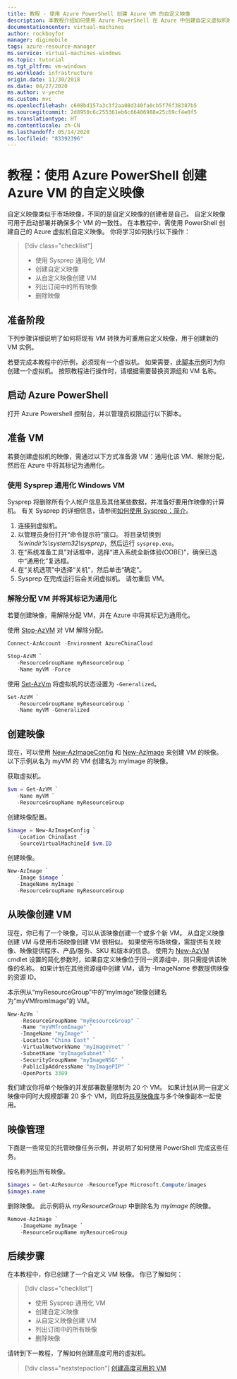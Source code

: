 ```yaml
---
title: 教程 - 使用 Azure PowerShell 创建 Azure VM 的自定义映像
description: 本教程介绍如何使用 Azure PowerShell 在 Azure 中创建自定义虚拟机映像
documentationcenter: virtual-machines
author: rockboyfor
manager: digimobile
tags: azure-resource-manager
ms.service: virtual-machines-windows
ms.topic: tutorial
ms.tgt_pltfrm: vm-windows
ms.workload: infrastructure
origin.date: 11/30/2018
ms.date: 04/27/2020
ms.author: v-yeche
ms.custom: mvc
ms.openlocfilehash: c608bd157a3c3f2aa08d340fa0cb5f76f38387b5
ms.sourcegitcommit: 2d8950c6c255361eb6c66406988e25c69cf4e0f5
ms.translationtype: HT
ms.contentlocale: zh-CN
ms.lasthandoff: 05/14/2020
ms.locfileid: "83392396"
---
```

# <a name="tutorial-create-a-custom-image-of-an-azure-vm-with-azure-powershell"></a>教程：使用 Azure PowerShell 创建 Azure VM 的自定义映像

自定义映像类似于市场映像，不同的是自定义映像的创建者是自己。 自定义映像可用于启动部署并确保多个 VM 的一致性。 在本教程中，需使用 PowerShell 创建自己的 Azure 虚拟机自定义映像。 你将学习如何执行以下操作：

> [!div class="checklist"]
> * 使用 Sysprep 通用化 VM
> * 创建自定义映像
> * 从自定义映像创建 VM
> * 列出订阅中的所有映像
> * 删除映像

<!--Not Available on [Azure VM Image Builder](/virtual-machines/windows/image-builder-overview)-->

## <a name="before-you-begin"></a>准备阶段

下列步骤详细说明了如何将现有 VM 转换为可重用自定义映像，用于创建新的 VM 实例。

若要完成本教程中的示例，必须现有一个虚拟机。 如果需要，此[脚本示例](../scripts/virtual-machines-windows-powershell-sample-create-vm.md)可为你创建一个虚拟机。 按照教程进行操作时，请根据需要替换资源组和 VM 名称。

## <a name="launch-azure-powershell"></a>启动 Azure PowerShell

打开 Azure Powershell 控制台，并以管理员权限运行以下脚本。


## <a name="prepare-vm"></a>准备 VM

若要创建虚拟机的映像，需通过以下方式准备源 VM：通用化该 VM、解除分配，然后在 Azure 中将其标记为通用化。

### <a name="generalize-the-windows-vm-using-sysprep"></a>使用 Sysprep 通用化 Windows VM

Sysprep 将删除所有个人帐户信息及其他某些数据，并准备好要用作映像的计算机。 有关 Sysprep 的详细信息，请参阅[如何使用 Sysprep：简介](https://technet.microsoft.com/library/bb457073.aspx)。

1. 连接到虚拟机。
2. 以管理员身份打开“命令提示符”窗口。 将目录切换到 *%windir%\system32\sysprep*，然后运行 `sysprep.exe`。
3. 在“系统准备工具”对话框中，选择“进入系统全新体验(OOBE)”，确保已选中“通用化”复选框。  
4. 在“关机选项”中选择“关机”，然后单击“确定”。
5. Sysprep 在完成运行后会关闭虚拟机。 请勿重启 VM。

### <a name="deallocate-and-mark-the-vm-as-generalized"></a>解除分配 VM 并将其标记为通用化

若要创建映像，需解除分配 VM，并在 Azure 中将其标记为通用化。

使用 [Stop-AzVM](https://docs.microsoft.com/powershell/module/az.compute/stop-azvm) 对 VM 解除分配。

```powershell
Connect-AzAccount -Environment AzureChinaCloud

Stop-AzVM `
   -ResourceGroupName myResourceGroup `
   -Name myVM -Force
```

使用 [Set-AzVm](https://docs.microsoft.com/powershell/module/az.compute/set-azvm) 将虚拟机的状态设置为 `-Generalized`。 

```powershell
Set-AzVM `
   -ResourceGroupName myResourceGroup `
   -Name myVM -Generalized
```

## <a name="create-the-image"></a>创建映像

现在，可以使用 [New-AzImageConfig](https://docs.microsoft.com/powershell/module/az.compute/new-azimageconfig) 和 [New-AzImage](https://docs.microsoft.com/powershell/module/az.compute/new-azimage) 来创建 VM 的映像。 以下示例从名为 myVM 的 VM 创建名为 myImage 的映像。

获取虚拟机。 

```powershell
$vm = Get-AzVM `
   -Name myVM `
   -ResourceGroupName myResourceGroup
```

创建映像配置。

```powershell
$image = New-AzImageConfig `
   -Location ChinaEast `
   -SourceVirtualMachineId $vm.ID 
```

创建映像。

```powershell
New-AzImage `
   -Image $image `
   -ImageName myImage `
   -ResourceGroupName myResourceGroup
``` 

## <a name="create-vms-from-the-image"></a>从映像创建 VM

现在，你已有了一个映像，可以从该映像创建一个或多个新 VM。 从自定义映像创建 VM 与使用市场映像创建 VM 很相似。 如果使用市场映像，需提供有关映像、映像提供程序、产品/服务、SKU 和版本的信息。 使用为 [New-AzVM](https://docs.microsoft.com/powershell/module/az.compute/new-azvm) cmdlet 设置的简化参数时，如果自定义映像位于同一资源组中，则只需提供该映像的名称。 如果计划在其他资源组中创建 VM，请为 -ImageName 参数提供映像的资源 ID。

本示例从“myResourceGroup”中的“myImage”映像创建名为“myVMfromImage”的 VM。

```powershell
New-AzVm `
    -ResourceGroupName "myResourceGroup" `
    -Name "myVMfromImage" `
    -ImageName "myImage" `
    -Location "China East" `
    -VirtualNetworkName "myImageVnet" `
    -SubnetName "myImageSubnet" `
    -SecurityGroupName "myImageNSG" `
    -PublicIpAddressName "myImagePIP" `
    -OpenPorts 3389
```

我们建议你将单个映像的并发部署数量限制为 20 个 VM。 如果计划从同一自定义映像中同时大规模部署 20 多个 VM，则应将[共享映像库](shared-image-galleries.md)与多个映像副本一起使用。 

## <a name="image-management"></a>映像管理 

下面是一些常见的托管映像任务示例，并说明了如何使用 PowerShell 完成这些任务。

按名称列出所有映像。

```powershell
$images = Get-AzResource -ResourceType Microsoft.Compute/images 
$images.name
```

删除映像。 此示例将从 *myResourceGroup* 中删除名为 *myImage* 的映像。

```powershell
Remove-AzImage `
    -ImageName myImage `
    -ResourceGroupName myResourceGroup
```

## <a name="next-steps"></a>后续步骤

在本教程中，你已创建了一个自定义 VM 映像。 你已了解如何：

> [!div class="checklist"]
> * 使用 Sysprep 通用化 VM
> * 创建自定义映像
> * 从自定义映像创建 VM
> * 列出订阅中的所有映像
> * 删除映像

请转到下一教程，了解如何创建高度可用的虚拟机。

> [!div class="nextstepaction"]
> [创建高度可用的 VM](tutorial-availability-sets.md)

<!--Update_Description: update meta properties, wording update, update link -->
